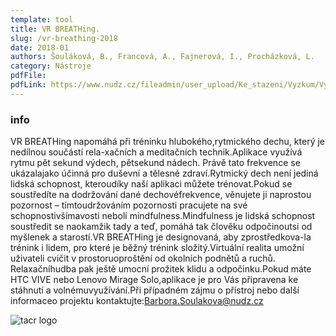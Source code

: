 ```yaml
---
template: tool
title: VR BREATHing.
slug: /vr-breathing-2018
date: 2018-01
authors: Šouláková, B., Francová, A., Fajnerová, I., Procházková, L. 
category: Nástroje
pdfFile: 
pdfLink: https://www.nudz.cz/fileadmin/user_upload/Ke_stazeni/Vyzkum/Vysledky/sw-mindfullnes-info.pdf
---
```


### info

VR BREATHing napomáhá při tréninku hlubokého,rytmického dechu, který je nedílnou součástí rela-xačních a meditačních technik.Aplikace využívá rytmu pět sekund výdech, pětsekund nádech. Právě tato frekvence se ukázalajako účinná pro duševní a tělesné zdraví.Rytmický dech není jediná lidská schopnost, kteroudíky naší aplikaci můžete trénovat.Pokud se soustředíte na dodržování dané dechovéfrekvence, věnujete ji naprostou pozornost – tímtoudržováním pozornosti pracujete na své schopnostivšímavosti neboli mindfulness.Mindfulness je lidská schopnost soustředit se naokamžik tady a teď, pomáhá tak člověku odpočinoutsi od myšlenek a starostí.VR BREATHing je designovaná, aby zprostředkova-la trénink i lidem, pro které je běžný trénink složitý.Virtuální realita umožní uživateli cvičit v prostoruoproštění od okolních podnětů a ruchů. Relaxačníhudba pak ještě umocní prožitek klidu a odpočinku.Pokud máte HTC VIVE nebo Lenovo Mirage Solo,aplikace je pro Vás připravena ke stáhnutí a volnémuvyužívání.Při případném zájmu o přístroj nebo další informaceo projektu kontaktujte:Barbora.Soulakova@nudz.cz

![tacr logo](/logo-tacr.png)
